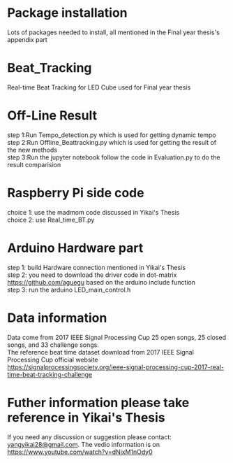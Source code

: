 # Package installation
Lots of packages needed to install, all mentioned in the Final year thesis's appendix part
# Beat_Tracking
Real-time Beat Tracking for LED Cube used for Final year thesis
# Off-Line Result 
step 1:Run Tempo_detection.py which is used for getting dynamic tempo  
step 2:Run Offline_Beattracking.py which is used for getting the result of the new methods  
step 3:Run the jupyter notebook follow the code in Evaluation.py to do the result comparision 
# Raspberry Pi side code
choice 1: use the madmom code discussed in Yikai's Thesis  
choice 2: use Real_time_BT.py
# Arduino Hardware part  
step 1: build Hardware connection mentioned in Yikai's Thesis  
step 2: you need to download the driver code in dot-matrix https://github.com/aguegu based on the arduino include function  
step 3: run the arduino LED_main_control.h  
# Data information
Data come from 2017 IEEE Signal Processing Cup 25 open songs, 25 closed songs, and 33 challenge songs.  
The reference beat time dataset download from 2017 IEEE Signal Processing Cup official website  
https://signalprocessingsociety.org/ieee-signal-processing-cup-2017-real-time-beat-tracking-challenge
# Futher information please take reference in Yikai's Thesis 
If you need any discussion or suggestion please contact: yangyikai28@gmail.com. 
The vedio information is on https://www.youtube.com/watch?v=dNjxM1nOdy0
